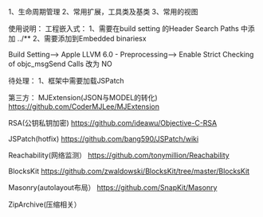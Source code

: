 
1、生命周期管理
2、常用扩展，工具类及基类
3、常用的视图





使用说明：
工程嵌入式：
1、需要在build setting 的Header Search Paths 中添加  ../**
2、需要添加到Embedded binariesx


Build Setting--> Apple LLVM 6.0 - Preprocessing--> Enable Strict Checking of objc_msgSend Calls  改为 NO


待处理：
1、框架中需要加载JSPatch



第三方：
MJExtension(JSON与MODEL的转化)
https://github.com/CoderMJLee/MJExtension

RSA(公钥私钥加密)
https://github.com/ideawu/Objective-C-RSA

JSPatch(hotfix)
https://github.com/bang590/JSPatch/wiki

Reachability(网络监测）
https://github.com/tonymillion/Reachability

BlocksKit
https://github.com/zwaldowski/BlocksKit/tree/master/BlocksKit

Masonry(autolayout布局）
https://github.com/SnapKit/Masonry

ZipArchive(压缩相关）

